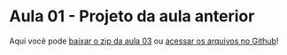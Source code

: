 # Aula 01 - Projeto da aula anterior

Aqui você pode [baixar o zip da aula 03](https://github.com/alura-cursos/Portifolio-HTML-e-CSS/archive/refs/heads/aula_3.zip) ou [acessar os arquivos no Github](https://github.com/alura-cursos/Portifolio-HTML-e-CSS/tree/aula_3)!